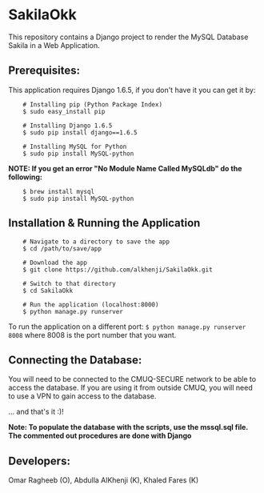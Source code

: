 SakilaOkk
==========

This repository contains a Django project to render the MySQL Database Sakila in a Web Application.

## Prerequisites:
This application requires Django 1.6.5, if you don't have it you can get it by:

```
    # Installing pip (Python Package Index)
    $ sudo easy_install pip

    # Installing Django 1.6.5
    $ sudo pip install django==1.6.5

    # Installing MySQL for Python
    $ sudo pip install MySQL-python
```

**NOTE: If you get an error "No Module Name Called MySQLdb" do the following:**

```
    $ brew install mysql
    $ sudo pip install MySQL-python

```

## Installation & Running the Application

```
    # Navigate to a directory to save the app
    $ cd /path/to/save/app

    # Download the app
    $ git clone https://github.com/alkhenji/SakilaOkk.git

    # Switch to that directory
    $ cd SakilaOkk

    # Run the application (localhost:8000)
    $ python manage.py runserver
```

To run the application on a different port: `$ python manage.py runserver 8008` where 8008 is the port number that you want.

## Connecting the Database:
You will need to be connected to the CMUQ-SECURE network to be able to access the database. If you are using it from outside CMUQ, you will need to use a VPN to gain access to the database.

... and that's it :)!

**Note: To populate the database with the scripts, use the mssql.sql file. The commented out procedures are done with Django**

## Developers:
Omar Ragheeb (O), Abdulla AlKhenji (K), Khaled Fares (K)
